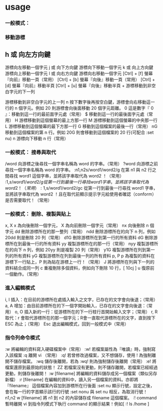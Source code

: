 # usage

### 一般模式：

### 移動游標

## h 或 向左方向鍵
游標向左移動一個字元
j 或 向下方向鍵
游標向下移動一個字元
k 或 向上方向鍵
游標向上移動一個字元
l 或 向右方向鍵
游標向右移動一個字元
[Ctrl] + [f]
螢幕『向前』移動一頁（常用）
[Ctrl] + [b]
螢幕『向後』移動一頁（常用）
[Ctrl] + [d]
螢幕『向前』移動半頁
[Ctrl] + [u]
螢幕『向後』移動半頁
+
游標移動到非空白字元的下一列

游標移動到非空白字元的上一列
n<space>
按下數字後再按空白鍵，游標會向右移動這一行的 n 個字元。例如 20<space> 則游標會向後面移動 20 個字元距離。
0
這是數字『 0 』：移動到這一行的最前面字元處（常用）
$
移動到這一行的最後面字元處（常用）
H
游標移動到這個螢幕的最上方那一行
M
游標移動到這個螢幕的中央那一行
L
游標移動到這個螢幕的最下方那一行
G
移動到這個檔案的最後一行（常用）
nG
移動到這個檔案的第 n 行。例如 20G 則會移動到這個檔案的 20 行(可配合 :set nu)
n<Enter>
游標向下移動 n 行（常用）

### 一般模式：	搜尋與取代

/word
向游標之後尋找一個字串名稱為 word 的字串。（常用）
?word
向游標之前尋找一個字串名稱為 word 的字串。
:n1,n2s/word1/word2/g
在第 n1 與 n2 行之間尋找 word1 這個字串，並將該字串取代為 word2 ！（常用）
:1,$s/word1/word2/g
從第一行到最後一行尋找 word1 字串，並將該字串取代為 word2 ！（常用）
:1,$s/word1/word2/gc
從第一行到最後一行尋找 word1 字串，並將該字串取代為 word2 ！且在取代前顯示提示字元給使用者確認（conform）是否需要取代！（常用）

### 一般模式：	刪除、複製與貼上

x, X
x 為向後刪除一個字元， X 為向前刪除一個字元（常用）
nx
向後刪除 n 個字元
dd
刪除游標所在的那一整列（常用）
ndd
刪除游標所在的向下 n 列，例如 20dd 則是刪除 20 列（常用）
d1G
刪除游標所在到第一行的所有資料
dG
刪除游標所在到最後一行的所有資料
yy
複製游標所在的那一行（常用）
nyy
複製游標所在的向下 n 列，例如 20yy 則是複製 20 列（常用）
y1G
複製游標所在列到第一列的所有資料
yG
複製游標所在列到最後一列的所有資料
p, P
p 為複製的資料在游標下一行貼上，P 則為貼在游標上一行！（常用）
J
將游標所在列與下一列的資料結合成同一列
c
重複刪除多個資料，例如向下刪除 10 行，[ 10cj ]
u
復原前一個動作。（常用）

### 進入編輯模式

i, I
插入：在目前的游標所在處插入輸入之文字，已存在的文字會向後退；（常用）
a, A
增加：由目前游標所在的下一個字開始輸入，已存在的文字會向後退：（常用）
o, O
插入新的一行：從游標所在的下一行枝行首開始輸入文字；（常用）
r, R
取代：r 會取代游標所在的那一個字元；R會一直取代游標所在的文字，直到按下 ESC 為止；（常用）
Esc
退出編輯模式，回到一般模式中（常用）

### 指令列命令模式

:w
將編輯的資料寫入硬碟檔案中（常用）
:w!
若檔案屬性為『唯讀』時，強制寫入該檔案
:q
離開 vi （常用）
:q!
若曾修改過檔案，又不想儲存，使用 ! 為強制離開不儲存檔案。
:wq
儲存後離開，若為 :wq! 則為強制儲存後離開（常用）
:e!
將檔案還原到最原始的狀態！
ZZ
若檔案沒有更動，則不儲存離開，若檔案已經經過更動，則儲存後離開！
:w [filename]
將編輯的資料儲存成另一個檔案（類似另存新檔）
:r [filename]
在編輯的資料中，讀入另一個檔案的資料。亦即將 『filename』 這個檔案內容加到游標所在行後面
:set nu
顯示行號，設定之後，會在每一行的字首顯示該行的行號
:set nonu
與 set nu 相反，為取消行號！
n1,n2 w [filename]
將 n1 到 n2 的內容儲存成 filename 這個檔案。
:! command
暫時離開 vi 到指令列模式下執行 command 的顯示結果！例如[ :! ls /home ]